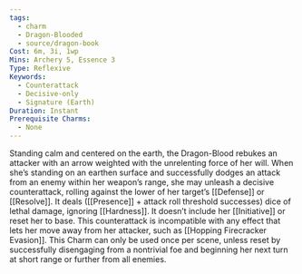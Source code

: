 ```yaml
---
tags:
  - charm
  - Dragon-Blooded
  - source/dragon-book
Cost: 6m, 3i, 1wp
Mins: Archery 5, Essence 3
Type: Reflexive
Keywords:
  - Counterattack
  - Decisive-only
  - Signature (Earth)
Duration: Instant
Prerequisite Charms:
  - None
---
```

Standing calm and centered on the earth, the Dragon-Blood rebukes an attacker with an arrow weighted with the unrelenting force of her will. When she’s standing on an earthen surface and successfully dodges an attack from an enemy within her weapon’s range, she may unleash a decisive counterattack, rolling against the lower of her target’s [[Defense]] or [[Resolve]]. It deals ([[Presence]] + attack roll threshold successes) dice of lethal damage, ignoring [[Hardness]]. It doesn’t include her [[Initiative]] or reset her to base. This counterattack is incompatible with any effect that lets her move away from her attacker, such as [[Hopping Firecracker Evasion]]. This Charm can only be used once per scene, unless reset by successfully disengaging from a nontrivial foe and beginning her next turn at short range or further from all enemies.